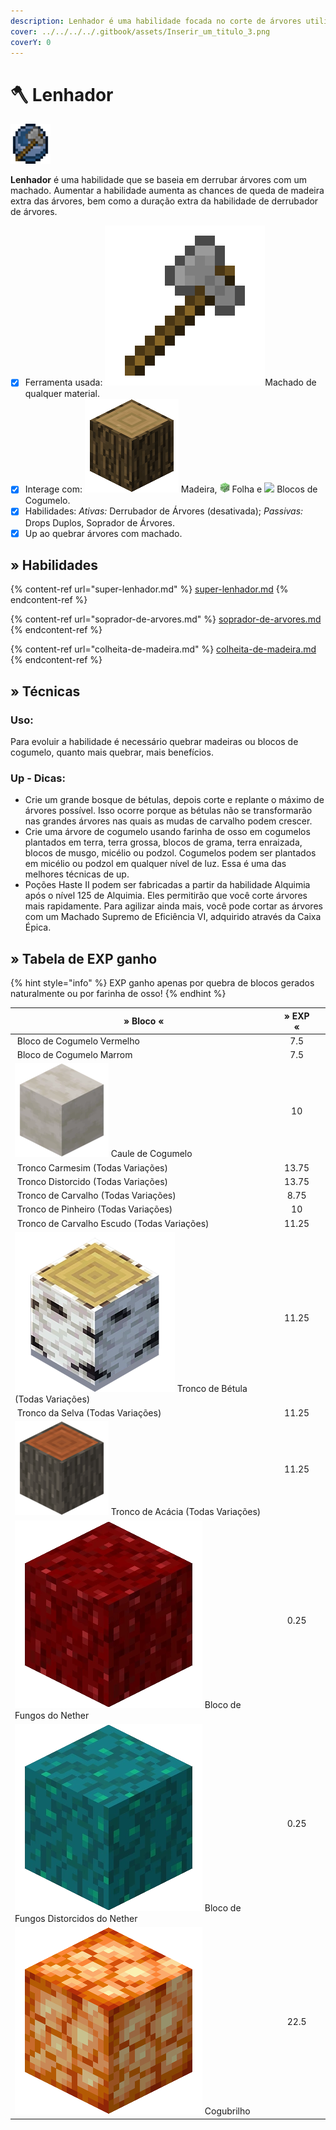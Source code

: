 ```yaml
---
description: Lenhador é uma habilidade focada no corte de árvores utilizando um machado.
cover: ../../../../.gitbook/assets/Inserir_um_titulo_3.png
coverY: 0
---
```


# 🪓 Lenhador

![](../../../../.gitbook/assets/WoodcuttingSkill.webp)

**Lenhador** é uma habilidade que se baseia em derrubar árvores com um machado. Aumentar a habilidade aumenta as chances de queda de madeira extra das árvores, bem como a duração extra da habilidade de derrubador de árvores.

* [x] Ferramenta usada: <img src="../../../../.gitbook/assets/Stoneaxe.webp" alt="" data-size="line">Machado de qualquer material.
* [x] Interage com: <img src="../../../../.gitbook/assets/Wood.webp" alt="" data-size="line"> Madeira, ![](../../../../.gitbook/assets/Leaves.webp) Folha e ![](../../../../.gitbook/assets/Rsz\_32px-redmushroomcap.webp) Blocos de Cogumelo.
* [x] Habilidades: _Ativas:_ Derrubador de Árvores (desativada); _Passivas:_ Drops Duplos, Soprador de Árvores.
* [x] Up ao quebrar árvores com machado.

## » Habilidades

{% content-ref url="super-lenhador.md" %}
[super-lenhador.md](super-lenhador.md)
{% endcontent-ref %}

{% content-ref url="soprador-de-arvores.md" %}
[soprador-de-arvores.md](soprador-de-arvores.md)
{% endcontent-ref %}

{% content-ref url="colheita-de-madeira.md" %}
[colheita-de-madeira.md](colheita-de-madeira.md)
{% endcontent-ref %}

## » Técnicas

### Uso:

Para evoluir a habilidade é necessário quebrar madeiras ou blocos de cogumelo, quanto mais quebrar, mais benefícios.

### Up - Dicas:

* Crie um grande bosque de bétulas, depois corte e replante o máximo de árvores possível. Isso ocorre porque as bétulas não se transformarão nas grandes árvores nas quais as mudas de carvalho podem crescer.
* Crie uma árvore de cogumelo usando farinha de osso em cogumelos plantados em terra, terra grossa, blocos de grama, terra enraizada, blocos de musgo, micélio ou podzol. Cogumelos podem ser plantados em micélio ou podzol em qualquer nível de luz. Essa é uma das melhores técnicas de up.
* Poções Haste II podem ser fabricadas a partir da habilidade Alquimia após o nível 125 de Alquimia. Eles permitirão que você corte árvores mais rapidamente. Para agilizar ainda mais, você pode cortar as árvores com um Machado Supremo de Eficiência VI, adquirido através da Caixa Épica.

## » Tabela de EXP ganho

{% hint style="info" %}
EXP ganho apenas por quebra de blocos gerados naturalmente ou por farinha de osso!
{% endhint %}

<table><thead><tr><th>» Bloco «</th><th align="center">» EXP «</th><th data-hidden></th></tr></thead><tbody><tr><td><img src="../../../../.gitbook/assets/Red_Mushroom_Block_%28EU%29_JE2_BE2.webp" alt="" data-size="line"> Bloco de Cogumelo Vermelho</td><td align="center">7.5</td><td></td></tr><tr><td><img src="../../../../.gitbook/assets/150px-Brown_Mushroom_Block_%28E%29.webp" alt="" data-size="line"> Bloco de Cogumelo Marrom</td><td align="center">7.5</td><td></td></tr><tr><td><img src="../../../../.gitbook/assets/150px-Mushroom_Stem.webp" alt="" data-size="line"> Caule de Cogumelo</td><td align="center">10</td><td></td></tr><tr><td><img src="../../../../.gitbook/assets/Crimson_Stem_%28UD%29_BE1.webp" alt="" data-size="line"> Tronco Carmesim (Todas Variações)</td><td align="center">13.75</td><td></td></tr><tr><td><img src="../../../../.gitbook/assets/Warped_Stem_%28UD%29_BE1.webp" alt="" data-size="line"> Tronco Distorcido (Todas Variações)</td><td align="center">13.75</td><td></td></tr><tr><td><img src="../../../../.gitbook/assets/Oak_Log_%28UD%29_JE5_BE3.webp" alt="" data-size="line"> Tronco de Carvalho (Todas Variações)</td><td align="center">8.75</td><td></td></tr><tr><td><img src="../../../../.gitbook/assets/Spruce_Log_%28UD%29_JE3.webp" alt="" data-size="line"> Tronco de Pinheiro (Todas Variações)</td><td align="center">10</td><td></td></tr><tr><td><img src="../../../../.gitbook/assets/Dark_Oak_Log_%28UD%29_JE2_BE1.webp" alt="" data-size="line"> Tronco de Carvalho Escudo (Todas Variações)</td><td align="center">11.25</td><td></td></tr><tr><td><img src="../../../../.gitbook/assets/Birch_Log.webp" alt="" data-size="line"> Tronco de Bétula (Todas Variações)</td><td align="center">11.25</td><td></td></tr><tr><td><img src="../../../../.gitbook/assets/Acacia_Log_%28UD%29_JE1.webp" alt="" data-size="line"> Tronco da Selva (Todas Variações)</td><td align="center">11.25</td><td></td></tr><tr><td><img src="../../../../.gitbook/assets/Acacia_Log.webp" alt="" data-size="line"> Tronco de Acácia (Todas Variações)</td><td align="center">11.25</td><td></td></tr><tr><td><img src="../../../../.gitbook/assets/Nether_Wart_Block_JE1_BE1 (1).webp" alt="" data-size="line"> Bloco de Fungos do Nether</td><td align="center">0.25</td><td></td></tr><tr><td><img src="../../../../.gitbook/assets/Warped_Wart_Block_JE1_BE1 (1).webp" alt="" data-size="line"> Bloco de Fungos Distorcidos do Nether</td><td align="center">0.25</td><td></td></tr><tr><td><img src="../../../../.gitbook/assets/Shroomlight_JE1_BE1 (1).webp" alt="" data-size="line"> Cogubrilho</td><td align="center">22.5</td><td></td></tr></tbody></table>
